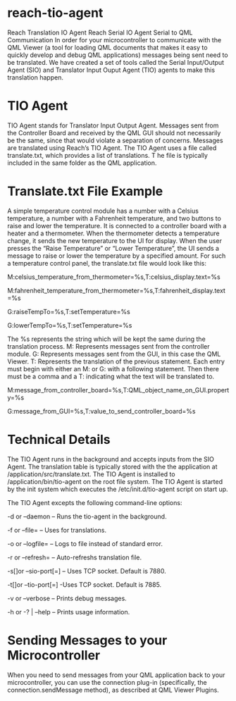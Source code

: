 # reach-tio-agent
Reach Translation IO Agent
Reach Serial IO Agent Serial to QML Communication In order for your microcontroller to communicate with the QML Viewer
(a tool for loading QML documents that makes it easy to quickly develop and debug QML applications) 
messages being sent need to be translated. 
We have created a set of tools called the Serial Input/Output Agent (SIO) and 
Translator Input Ouput Agent (TIO) agents to make this translation happen.

# TIO Agent

TIO Agent stands for Translator Input Output Agent. 
Messages sent from the Controller Board and received by the QML GUI should not necessarily be the same, 
since that would violate a separation of concerns.
Messages are translated using Reach’s TIO Agent. The TIO Agent uses a file called translate.txt, 
which provides a list of translations. T
he file is typically included in the same folder as the QML application.

# Translate.txt File Example

A simple temperature control module has a number with a Celsius temperature, 
a number with a Fahrenheit temperature, and two buttons to raise and lower the temperature. 
It is connected to a controller board with a heater and a thermometer. 
When the thermometer detects a temperature change, 
it sends the new temperature to the UI for display. 
When the user presses the “Raise Temperature” or “Lower Temperature”, 
the UI sends a message to raise or lower the temperature by a specified amount.
For such a temperature control panel, the translate.txt file would look like this:

 M:celsius_temperature_from_thermometer=%s,T:celsius_display.text=%s
 
  M:fahrenheit_temperature_from_thermometer=%s,T:fahrenheit_display.text=%s
  
  G:raiseTempTo=%s,T:setTemperature=%s
  
  G:lowerTempTo=%s,T:setTemperature=%s
  
The %s represents the string which will be kept the same during the translation process.
M: Represents messages sent from the controller module. 
G: Represents messages sent from the GUI, in this case the QML Viewer. 
T: Represents the translation of the previous statement. 
Each entry must begin with either an M: or G: with a following statement.
Then there must be a comma and a T: indicating what the text will be translated to.

 M:message_from_controller_board=%s,T:QML_object_name_on_GUI.property=%s
 
  G:message_from_GUI=%s,T:value_to_send_controller_board=%s
  
# Technical Details

The TIO Agent runs in the background and accepts inputs from the SIO Agent. 
The translation table is typically stored with the the application at /application/src/translate.txt. 
The TIO Agent is installed to /application/bin/tio-agent on the root file system. 
The TIO Agent is started by the init system which executes the /etc/init.d/tio-agent script on start up.

The TIO Agent excepts the following command-line options:

-d or –daemon – Runs the tio-agent in the background.

-f or –file= – Uses for translations.

-o or –logfile= – Logs to file instead of standard error.

-r or –refresh= – Auto-refreshs translation file.

-s[]or –sio-port[=] – Uses TCP socket. Default is 7880.

-t[]or –tio-port[=] -Uses TCP socket. Default is 7885.

-v or –verbose – Prints debug messages.

-h or -? | –help – Prints usage information.

# Sending Messages to your Microcontroller

When you need to send messages from your QML application back to your microcontroller,
you can use the connection plug-in (specifically, the connection.sendMessage method), 
as described at QML Viewer Plugins.
